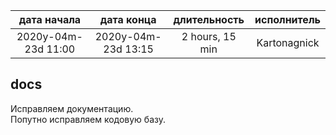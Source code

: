 
| дата начала         |   дата конца        |  длительность    | исполнитель  |
|:-------------------:|:-------------------:|:----------------:|:------------:|
| 2020y-04m-23d 11:00 | 2020y-04m-23d 13:15 | 2 hours, 15 min  | Kartonagnick |

docs
---
Исправляем документацию.  
Попутно исправляем кодовую базу.  